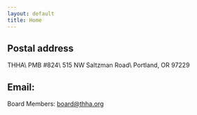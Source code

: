 ```yaml
---
layout: default
title: Home
---
```

## Postal address
THHA\\
PMB #824\\
515 NW Saltzman Road\\
Portland, OR 97229

## Email:
Board Members: board@thha.org
